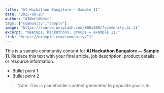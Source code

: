 ```yaml
---
title: "AI Hackathon Bangalore — Sample 11"
date: "2025-08-20"
author: "AIWorldNext"
tags: ["community","sample"]
image: "https://source.unsplash.com/800x600/?community,ai,11"
excerpt: "Meetups, hackathons, groups — example 11."
link: "https://example.com/community/11"
---
```


This is a sample community content for **AI Hackathon Bangalore — Sample 11**. Replace this text with your final article, job description, product details, or resource information.

- Bullet point 1
- Bullet point 2

> Note: This is placeholder content generated to populate your site.
